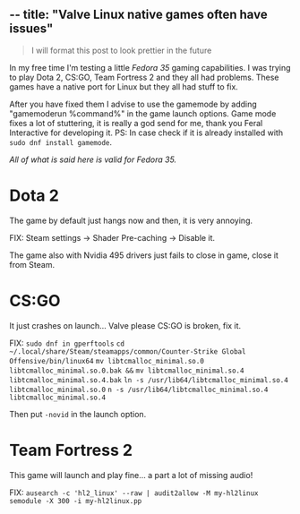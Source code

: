 --
title: "Valve Linux native games often have issues" 
--

> I will format this post to look prettier in the future

In my free time I'm testing a little *Fedora 35* gaming capabilities.
I was trying to play Dota 2, CS:GO, Team Fortress 2 and they all had problems.
These games have a native port for Linux but they all had stuff to fix.

After you have fixed them I advise to use the gamemode by adding "gamemoderun %command%" in the game launch options.
Game mode fixes a lot of stuttering, it is really a god send for me, thank you Feral Interactive for developing it.
PS: In case check if it is already installed with `sudo dnf install gamemode`.

*All of what is said here is valid for Fedora 35.*

# Dota 2

The game by default just hangs now and then, it is very annoying.

FIX:
Steam settings -> Shader Pre-caching -> Disable it.

The game also with Nvidia 495 drivers just fails to close in game, close it from Steam.

# CS:GO

It just crashes on launch... Valve please CS:GO is broken, fix it.

FIX:
`sudo dnf in gperftools`
`cd ~/.local/share/Steam/steamapps/common/Counter-Strike Global Offensive/bin/linux64`
`mv libtcmalloc_minimal.so.0 libtcmalloc_minimal.so.0.bak &&`
`mv libtcmalloc_minimal.so.4 libtcmalloc_minimal.so.4.bak`
`ln -s /usr/lib64/libtcmalloc_minimal.so.4 libtcmalloc_minimal.so.0`
`n -s /usr/lib64/libtcmalloc_minimal.so.4 libtcmalloc_minimal.so.4`

Then put `-novid` in the launch option.

# Team Fortress 2

This game will launch and play fine... a part a lot of missing audio!

FIX: 
`ausearch -c 'hl2_linux' --raw | audit2allow -M my-hl2linux`
`semodule -X 300 -i my-hl2linux.pp`
